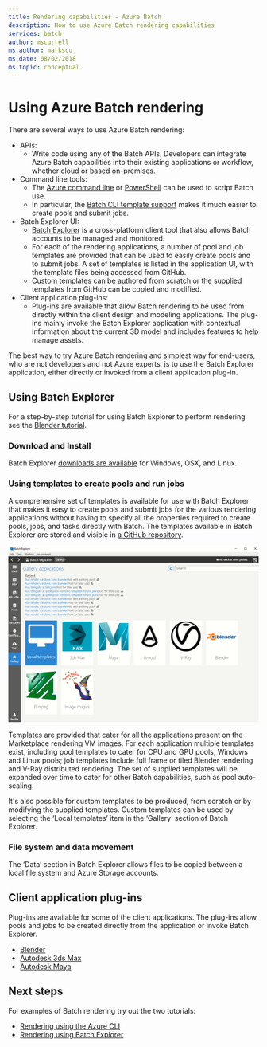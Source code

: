 ```yaml
---
title: Rendering capabilities - Azure Batch
description: How to use Azure Batch rendering capabilities
services: batch
author: mscurrell
ms.author: markscu
ms.date: 08/02/2018
ms.topic: conceptual
---
```


# Using Azure Batch rendering

There are several ways to use Azure Batch rendering:

* APIs:
  * Write code using any of the Batch APIs.  Developers can integrate Azure Batch capabilities into their existing applications or workflow, whether cloud or based on-premises.
* Command line tools:
  * The [Azure command line](https://docs.microsoft.com/cli/azure/) or [PowerShell](https://docs.microsoft.com/powershell/azure/overview) can be used to script Batch use.
  * In particular, the [Batch CLI template support](https://docs.microsoft.com/azure/batch/batch-cli-templates) makes it much easier to create pools and submit jobs.
* Batch Explorer UI:
  * [Batch Explorer](https://github.com/Azure/BatchLabs) is a cross-platform client tool that also allows Batch accounts to be managed and monitored.
  * For each of the rendering applications, a number of pool and job templates are provided that can be used to easily create pools and to submit jobs.  A set of templates is listed in the application UI, with the template files being accessed from GitHub.
  * Custom templates can be authored from scratch or the supplied templates from GitHub can be copied and modified.
* Client application plug-ins:
  * Plug-ins are available that allow Batch rendering to be used from directly within the client design and modeling applications.  The plug-ins mainly invoke the Batch Explorer application with contextual information about the current 3D model and includes features to help manage assets.

The best way to try Azure Batch rendering and simplest way for end-users, who are not developers and not Azure experts, is to use the Batch Explorer application, either directly or invoked from a client application plug-in.

## Using Batch Explorer

For a step-by-step tutorial for using Batch Explorer to perform rendering see the [Blender tutorial](https://docs.microsoft.com/azure/batch/tutorial-rendering-batchexplorer-blender).

### Download and Install

Batch Explorer [downloads are available](https://azure.github.io/BatchExplorer/) for Windows, OSX, and Linux.

### Using templates to create pools and run jobs

A comprehensive set of templates is available for use with Batch Explorer that makes it easy to create pools and submit jobs for the various rendering applications without having to specify all the properties required to create pools, jobs, and tasks directly with Batch.  The templates available in Batch Explorer are stored and visible in [a GitHub repository](https://github.com/Azure/BatchExplorer-data/tree/master/ncj).

![Batch Explorer Gallery](./media/batch-rendering-using/batch-explorer-gallery.png)

Templates are provided that cater for all the applications present on the Marketplace rendering VM images.  For each application multiple templates exist, including pool templates to cater for CPU and GPU pools, Windows and Linux pools; job templates include full frame or tiled Blender rendering and V-Ray distributed rendering. The set of supplied templates will be expanded over time to cater for other Batch capabilities, such as pool auto-scaling.

It's also possible for custom templates to be produced, from scratch or by modifying the supplied templates. Custom templates can be used by selecting the ‘Local templates’ item in the ‘Gallery’ section of Batch Explorer.

### File system and data movement

The ‘Data’ section in Batch Explorer allows files to be copied between a local file system and Azure Storage accounts.

## Client application plug-ins

Plug-ins are available for some of the client applications.  The plug-ins allow pools and jobs to be created directly from the application or invoke Batch Explorer.

* [Blender](https://github.com/Azure/azure-batch-rendering/tree/master/plugins/blender)
* [Autodesk 3ds Max](https://github.com/Azure/azure-batch-rendering/tree/master/plugins/3ds-max)
* [Autodesk Maya](https://github.com/Azure/azure-batch-maya)

## Next steps

For examples of Batch rendering try out the two tutorials:

* [Rendering using the Azure CLI](https://docs.microsoft.com/azure/batch/tutorial-rendering-cli)
* [Rendering using Batch Explorer](https://docs.microsoft.com/azure/batch/tutorial-rendering-batchexplorer-blender)